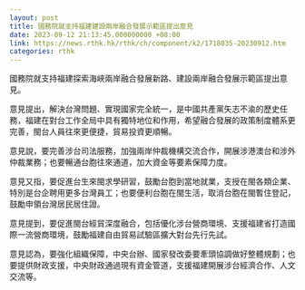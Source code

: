 ```yaml
---
layout: post
title: 國務院就支持福建建設兩岸融合發展示範區提出意見
date: 2023-09-12 21:13:45.000000000 +08:00
link: https://news.rthk.hk/rthk/ch/component/k2/1718035-20230912.htm
categories: rthk
---
```


國務院就支持福建探索海峽兩岸融合發展新路、建設兩岸融合發展示範區提出意見。

意見提出，解決台灣問題、實現國家完全統一，是中國共產黨矢志不渝的歷史任務，福建在對台工作全局中具有獨特地位和作用，希望融合發展的政策制度體系更完善，閩台人員往來更便捷，貿易投資更順暢。

意見說，要完善涉台司法服務，加強兩岸仲裁機構交流合作，開展涉港澳台和涉外仲裁業務；也要暢通台胞往來通道，加大資金等要素保障力度。

意見又指，要促進台生來閩求學研習，鼓勵台胞到當地就業，支授在閩各類企業、特別是台企聘用更多台灣員工；也要便利台胞在閩生活，取消台胞在閩暫住登記，鼓勵申領台灣居民居住證。

意見提到，要促進閩台經貿深度融合，包括優化涉台營商環境、支援福建省打造國際一流營商環境，鼓勵福建自由貿易試驗區擴大對台先行先試。

意見認為，要強化組織保障，中央台辦、國家發改委要牽頭協調做好整體規劃；也要提供財政支援，中央財政通過現有資金管道，支援福建開展涉台經濟合作、人文交流等。
